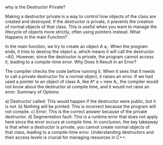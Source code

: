 why is the Destructor Private?

Making a destructor private is a way to control how objects of the class are created and destroyed.
If the destructor is private, it prevents the creation of normal objects of that class. This is useful when you want to manage the lifecycle of objects more strictly, often using pointers instead.
What Happens in the main Function?

In the main function, we try to create an object A a;.
When the program ends, it tries to destroy the object a, which means it will call the destructor ~A().
However, since the destructor is private, the program cannot access it, leading to a compile-time error.
Why Does It Result in an Error?

The compiler checks the code before running it. When it sees that it needs to call a private destructor for a normal object, it raises an error.
If we had used a pointer to an object of class A, like A* a = new A;, the compiler would not know about the destructor at compile time, and it would not raise an error.
Summary of Options:

a) Destructor called: This would happen if the destructor were public, but it is not.
b) Nothing will be printed: This is incorrect because the program will not compile.
c) Error: This is the correct answer because of the private destructor.
d) Segmentation fault: This is a runtime error that does not apply here since the error occurs at compile time.
In conclusion, the key takeaway is that when a destructor is private, you cannot create normal objects of that class, leading to a compile-time error. Understanding destructors and their access levels is crucial for managing resources in C++.
